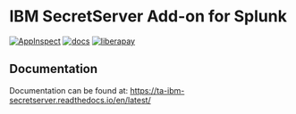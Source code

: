 # IBM SecretServer Add-on for Splunk

[![AppInspect](https://github.com/diogofgm/TA-ibm_secretserver/actions/workflows/appinspect.yml/badge.svg)](https://github.com/diogofgm/TA-ibm_secretserver/actions/workflows/appinspect.yml)
[![docs](https://readthedocs.org/projects/ta-ibm-secretserver/badge/?version=latest)](https://readthedocs.org/projects/ta-ibm-secretserver/badge/?version=latest)
[![liberapay](https://img.shields.io/liberapay/patrons/diogofgm.svg?logo=liberapay)](https://liberapay.com/diogofgm/donate)


## Documentation
Documentation can be found at:
https://ta-ibm-secretserver.readthedocs.io/en/latest/
